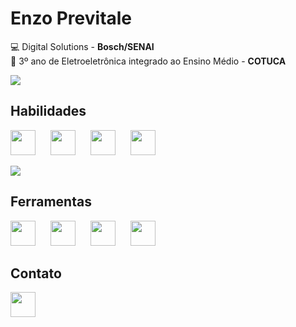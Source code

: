 # Enzo Previtale

💻 Digital Solutions - **Bosch/SENAI**  
🔌 3º ano de Eletroeletrônica integrado ao Ensino Médio - **COTUCA**  

![](https://github-readme-stats.vercel.app/api?username=EnzoPrevitale&theme=dracula)

## Habilidades

<code><img src="https://cdn.jsdelivr.net/gh/devicons/devicon@latest/icons/python/python-original.svg" width=40px style="margin-right: 20px;"/></code>
<code><img src="https://cdn.jsdelivr.net/gh/devicons/devicon@latest/icons/java/java-plain.svg" width=40px style="margin-right: 20px;" /></code>
<code><img src="https://cdn.jsdelivr.net/gh/devicons/devicon@latest/icons/html5/html5-plain.svg" width=40px style="margin-right: 20px;" /></code>
<code><img src="https://cdn.jsdelivr.net/gh/devicons/devicon@latest/icons/css3/css3-plain.svg" width=40px /></code>

![](https://github-readme-stats.vercel.app/api/top-langs/?username=enzoprevitale&theme=dracula&layout=donut)


## Ferramentas
<code><img src="https://cdn.jsdelivr.net/gh/devicons/devicon@latest/icons/vscode/vscode-original.svg" width=40px style="margin-right: 20px" /></code>
<code><img src="https://cdn.jsdelivr.net/gh/devicons/devicon@latest/icons/pycharm/pycharm-original.svg" width=40px style="margin-right: 20px" /></code>
<code><img src="https://cdn.jsdelivr.net/gh/devicons/devicon@latest/icons/intellij/intellij-original.svg" width=40px style="margin-right: 20px" /></code>
<code><img src="https://cdn.jsdelivr.net/gh/devicons/devicon@latest/icons/eclipse/eclipse-original.svg" width=40px style="margin-right: 20px" /></code>

## Contato
</code><a href="https://www.linkedin.com/in/enzo-gabriel-previtale-silva-9ba92a301/" target="_blank"><img src="https://cdn.jsdelivr.net/gh/devicons/devicon@latest/icons/linkedin/linkedin-original.svg" width=40px/></a></code>
